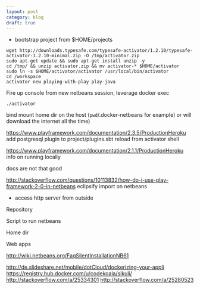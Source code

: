 ```yaml
---
layout: post
category: blog
draft: true
---
```

- bootstrap project from $HOME/projects
```
wget http://downloads.typesafe.com/typesafe-activator/1.2.10/typesafe-activator-1.2.10-minimal.zip -O /tmp/activator.zip
sudo apt-get update && sudo apt-get install unzip -y
cd /tmp/ && unzip activator.zip && mv activator-* $HOME/activator
sudo ln -s $HOME/activator/activator /usr/local/bin/activator
cd /workspace
activator new playing-with-play play-java
```

Fire up console  from new netbeans session, leverage docker exec

```
./activator
```

bind mount home dir on the host (`pwd`/.docker-netbeans for example) or will download the internet all the time)


https://www.playframework.com/documentation/2.3.5/ProductionHeroku
add postgresql plugin to project/plugins.sbt
reload from activator shell

https://www.playframework.com/documentation/2.1.1/ProductionHeroku
info on running locally

docs are not that good

http://stackoverflow.com/questions/10113832/how-do-i-use-play-framework-2-0-in-netbeans
eclipsify
import on netbeans

* access http server from outside

Repository

Script to run netbeans

Home dir

Web apps

http://wiki.netbeans.org/FaqSilentInstallationNB61

http://de.slideshare.net/mobile/dotCloud/dockerizing-your-appli
https://registry.hub.docker.com/u/codekoala/sikuli/
http://stackoverflow.com/a/25334301
http://stackoverflow.com/a/25280523
